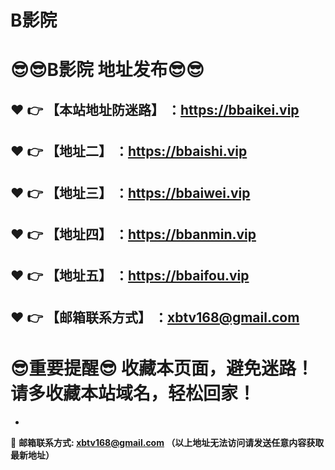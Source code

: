 # B影院
:sunglasses::sunglasses:B影院 地址发布:sunglasses::sunglasses:
==
:heart: :point_right: 【本站地址防迷路】 ：https://bbaikei.vip
------
:heart: :point_right: 【地址二】 ：https://bbaishi.vip
------
:heart: :point_right: 【地址三】 ：https://bbaiwei.vip
------
:heart: :point_right: 【地址四】 ：https://bbanmin.vip
------
:heart: :point_right: 【地址五】 ：https://bbaifou.vip
------
:heart: :point_right: 【邮箱联系方式】 ：xbtv168@gmail.com
------
:sunglasses:重要提醒:sunglasses: 收藏本页面，避免迷路！请多收藏本站域名，轻松回家！
==

-

:e-mail: __邮箱联系方式: xbtv168@gmail.com （以上地址无法访问请发送任意内容获取最新地址）__
